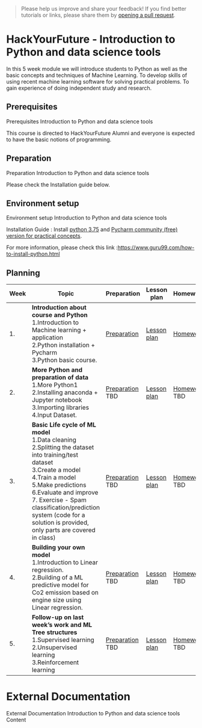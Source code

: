 
> Please help us improve and share your feedback! If you find better tutorials
or links, please share them by [opening a pull request](https://github.com/HackYourFuture-CPH/Machine_Learning/pulls).

# HackYourFuture - Introduction to Python and data science tools

In this 5 week module we will introduce students to Python as well as the basic concepts and techniques of Machine Learning. To develop skills of using recent machine learning software for solving practical problems. To gain experience of doing independent study and research.


## Prerequisites

Prerequisites Introduction to Python and data science tools

This course is directed to HackYourFuture Alumni and everyone is expected to have the basic notions of programming.

## Preparation

Preparation Introduction to Python and data science tools

Please check the Installation guide below. 

## Environment setup

Environment setup Introduction to Python and data science tools

Installation Guide : Install [python 3.75](https://www.python.org/downloads/release/python-375/) and [Pycharm community (free) version for practical concepts](https://www.jetbrains.com/pycharm/download/). 

For more information, please check this link :https://www.guru99.com/how-to-install-python.html


## Planning
| Week | Topic                                                                                                             | Preparation                         | Lesson plan                         | Homework                      |
| ---- | ----------------------------------------------------------------------------------------------------------------- | ----------------------------------- | ----------------------------------- | ----------------------------- |
| 1.   | **Introduction about course and Python** <br>  1.Introduction to Machine learning + application <br> 2.Python installation + Pycharm <br>  3.Python basic course. | [Preparation](week1/preparation.md) | [Lesson plan](week1/lesson-plan.md) | [Homework](week1/homework.md) |
| 2.   | **More Python and preparation of data** <br>  1.More Python1 <br> 2.Installing anaconda + Jupyter notebook <br> 3.Importing libraries <br> 4.Input Dataset. | [Preparation](week2/preparation.md) TBD | [Lesson plan](week2/lesson-plan.md) | [Homework](week2/homework.md) TBD |
| 3.   | **Basic Life cycle of ML model** <br> 1.Data cleaning <br> 2.Splitting the dataset into training/test dataset <br> 3.Create a model <br> 4.Train a model <br> 5.Make predictions <br> 6.Evaluate and improve <br> 7. Exercise - Spam classification/prediction system (code for a solution is provided, only parts are covered in class) <br> | [Preparation](week3/preparation.md) TBD | [Lesson plan](week3/lesson-plan.md) | [Homework](week3/homework.md) TBD |
| 4.   | **Building your own model** <br>  1.Introduction to Linear regression.  <br>  2.Building of a ML predictive model for Co2 emission based on engine size using Linear regression. <br> | [Preparation](week4/preparation.md) TBD | [Lesson plan](week4/lesson-plan.md) | [Homework](week4/homework.md) TBD |
| 5.   | **Follow-up on last week’s work and ML Tree structures** <br> 1.Supervised learning <br>  2.Unsupervised learning <br> 3.Reinforcement learning | [Preparation](week5/preparation.md) TBD | [Lesson plan](week5/lesson-plan.md) | [Homework](week5/homework.md) TBD |


# External Documentation 

External Documentation Introduction to Python and data science tools
 Content
